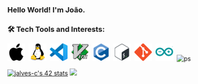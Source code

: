 ### Hello World! I'm João.

### :hammer_and_wrench: Tech Tools and Interests: 
<div>
 <img src="https://github.com/devicons/devicon/blob/master/icons/apple/apple-original.svg" title="apple" alt="apple" width="40" height="40"/>&nbsp;
 <img src="https://github.com/devicons/devicon/blob/master/icons/linux/linux-original.svg" title="linux" alt="linux" width="40" height="40"/>&nbsp;
 <img src="https://raw.githubusercontent.com/devicons/devicon/master/icons/vscode/vscode-original.svg" title="vsc" alt="vsc" width="40" height="40"/>&nbsp;
 <img src="https://github.com/devicons/devicon/blob/master/icons/vim/vim-original.svg" title="vim" alt="vim" width="40" height="40"/>&nbsp;
 <img src="https://github.com/devicons/devicon/blob/master/icons/c/c-original.svg" title="C" alt="C" width="40" height="40"/>&nbsp;
 <img src="https://github.com/devicons/devicon/blob/master/icons/bash/bash-original.svg" title="bash" alt="bash" width="40" height="40"/>&nbsp;
 <img src="https://github.com/devicons/devicon/blob/master/icons/git/git-original.svg" title="git" alt="git" width="40" height="40"/>&nbsp;
 <img src="https://github.com/devicons/devicon/blob/master/icons/arduino/arduino-original.svg" title="arduino" alt="arduino" width="40" height="40"/>&nbsp;
 <img src="https://upload.wikimedia.org/wikipedia/commons/thumb/a/af/Adobe_Photoshop_CC_icon.svg/1051px-Adobe_Photoshop_CC_icon.svg.png" title="ps" alt="ps" width="40" height="40"/>&nbsp;
</p>
</div>

[![jalves-c's 42 stats](https://badge42.vercel.app/api/v2/clacptmip00250flbknwssui8/stats?cursusId=21&coalitionId=288)](https://github.com/JaeSeoKim/badge42)
<img height="170m" src="https://github-readme-stats.vercel.app/api/top-langs/?username=joaodibba&layout=compact&langs_count=7&theme=prussian"/>



